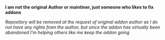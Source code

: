 **I am not the original Author or maintiner, just someone who likes to fix addons**

*Repository will be removed at the request of original addon author as I do not have any rights from the author, but since the addon has virtually been abandoned I'm helping others like me keep the addon going*
